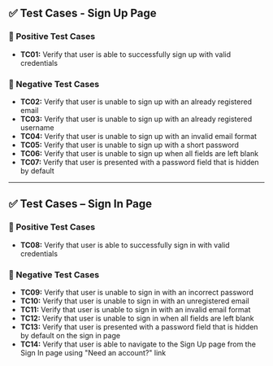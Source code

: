 ## ✅ Test Cases - Sign Up Page

### 🔐 Positive Test Cases

- **TC01:** Verify that user is able to successfully sign up with valid credentials

### 🚫 Negative Test Cases

- **TC02:** Verify that user is unable to sign up with an already registered email
- **TC03:** Verify that user is unable to sign up with an already registered username
- **TC04:** Verify that user is unable to sign up with an invalid email format
- **TC05:** Verify that user is unable to sign up with a short password
- **TC06:** Verify that user is unable to sign up when all fields are left blank
- **TC07:** Verify that user is presented with a password field that is hidden by default

---

## ✅ Test Cases – Sign In Page

### 🔐 Positive Test Cases

- **TC08:** Verify that user is able to successfully sign in with valid credentials

### 🚫 Negative Test Cases

- **TC09:** Verify that user is unable to sign in with an incorrect password
- **TC10:** Verify that user is unable to sign in with an unregistered email
- **TC11:** Verify that user is unable to sign in with an invalid email format
- **TC12:** Verify that user is unable to sign in when all fields are left blank
- **TC13:** Verify that user is presented with a password field that is hidden by default on the sign in page
- **TC14:** Verify that user is able to navigate to the Sign Up page from the Sign In page using "Need an account?" link
